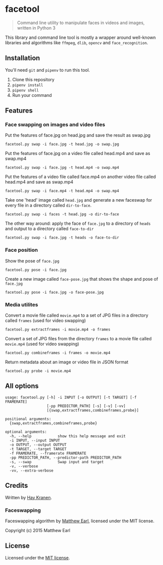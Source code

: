 # facetool
> Command line utility to manipulate faces in videos and images, written in Python 3

This library and command line tool is mostly a wrapper around well-known libraries and algorithms like `ffmpeg`, `dlib`, `opencv` and `face_recognition`.

## Installation

You'll need `git` and `pipenv` to run this tool.

1. Clone this repository
2. `pipenv install`
3. `pipenv shell`
4. Run your command

## Features

### Face swapping on images and video files

Put the features of face.jpg on head.jpg and save the result as swap.jpg

    facetool.py swap -i face.jpg -t head.jpg -o swap.jpg

Put the features of face.jpg on a video file called head.mp4 and save as swap.mp4

    facetool.py swap -i face.jpg -t head.mp4 -o swap.mp4

Put the features of a video file called face.mp4 on another video file called head.mp4 and save as swap.mp4

    facetool.py swap -i face.mp4 -t head.mp4 -o swap.mp4

Take one 'head' image called `head.jpg` and generate a new faceswap for every file in a directory called `dir-to-face`.

    facetool.py swap -i faces -t head.jpg -o dir-to-face

The other way around: apply the face of `face.jpg` to a directory of `heads` and output to a directory called `face-to-dir`

    facetool.py swap -i face.jpg -t heads -o face-to-dir

### Face position

Show the pose of `face.jpg`

    facetool.py pose -i face.jpg

Create a new image called `face-pose.jpg` that shows the shape and pose of `face.jpg`

    facetool.py pose -i face.jpg -o face-pose.jpg

### Media utilites
Convert a movie file called `movie.mp4` to a set of JPG files in a directory called `frames` (used for video swapping)

    facetool.py extractframes -i movie.mp4 -o frames

Convert a set of JPG files from the directory `frames` to a movie file called `movie.mp4` (used for video swapping)

    facetool.py combineframes -i frames -o movie.mp4

Return metadata about an image or video file in JSON format

    facetool.py probe -i movie.mp4

## All options

    usage: facetool.py [-h] -i INPUT [-o OUTPUT] [-t TARGET] [-f FRAMERATE]
                       [-pp PREDICTOR_PATH] [-s] [-v] [-vv]
                       [{swap,extractframes,combineframes,probe}]

    positional arguments:
      {swap,extractframes,combineframes,probe}

    optional arguments:
      -h, --help            show this help message and exit
      -i INPUT, --input INPUT
      -o OUTPUT, --output OUTPUT
      -t TARGET, --target TARGET
      -f FRAMERATE, --framerate FRAMERATE
      -pp PREDICTOR_PATH, --predictor-path PREDICTOR_PATH
      -s, --swap            Swap input and target
      -v, --verbose
      -vv, --extra-verbose

## Credits
Written by [Hay Kranen](https://www.haykranen.nl).

### Faceswapping
Faceswapping algorithm by [Matthew Earl](http://matthewearl.github.io/2015/07/28/switching-eds-with-python/), licensed under the MIT license.

Copyright (c) 2015 Matthew Earl

## License
Licensed under the [MIT license](https://opensource.org/licenses/MIT).